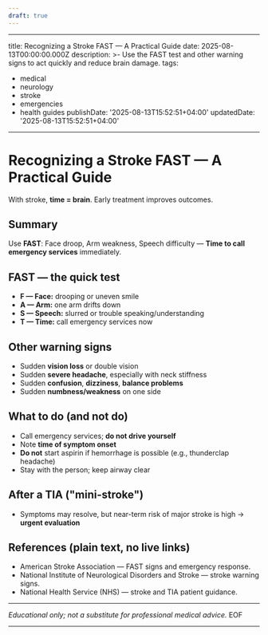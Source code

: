 ```yaml
---
draft: true
---
```


---
title: Recognizing a Stroke FAST — A Practical Guide
date: 2025-08-13T00:00:00.000Z
description: >-
  Use the FAST test and other warning signs to act quickly and reduce brain
  damage.
tags:
  - medical
  - neurology
  - stroke
  - emergencies
  - health guides
publishDate: '2025-08-13T15:52:51+04:00'
updatedDate: '2025-08-13T15:52:51+04:00'
---

# Recognizing a Stroke FAST — A Practical Guide

With stroke, **time = brain**. Early treatment improves outcomes.

## Summary
Use **FAST**: Face droop, Arm weakness, Speech difficulty — **Time to call emergency services** immediately.

## FAST — the quick test
- **F — Face:** drooping or uneven smile  
- **A — Arm:** one arm drifts down  
- **S — Speech:** slurred or trouble speaking/understanding  
- **T — Time:** call emergency services now

## Other warning signs
- Sudden **vision loss** or double vision  
- Sudden **severe headache**, especially with neck stiffness  
- Sudden **confusion**, **dizziness**, **balance problems**  
- Sudden **numbness/weakness** on one side

## What to do (and not do)
- Call emergency services; **do not drive yourself**  
- Note **time of symptom onset**  
- **Do not** start aspirin if hemorrhage is possible (e.g., thunderclap headache)  
- Stay with the person; keep airway clear

## After a TIA ("mini-stroke")
- Symptoms may resolve, but near-term risk of major stroke is high → **urgent evaluation**

## References (plain text, no live links)
- American Stroke Association — FAST signs and emergency response.  
- National Institute of Neurological Disorders and Stroke — stroke warning signs.  
- National Health Service (NHS) — stroke and TIA patient guidance.  

---
*Educational only; not a substitute for professional medical advice.*
EOF

---
